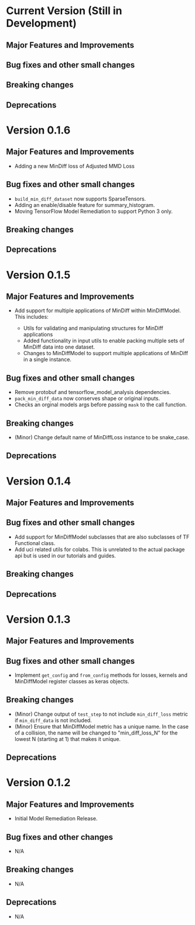 <!-- mdlint off(HEADERS_TOO_MANY_H1) -->

# Current Version (Still in Development)

## Major Features and Improvements

## Bug fixes and other small changes

## Breaking changes

## Deprecations

# Version 0.1.6

## Major Features and Improvements
* Adding a new MinDiff loss of Adjusted MMD Loss

## Bug fixes and other small changes
* `build_min_diff_dataset` now supports SparseTensors.
* Adding an enable/disable feature for summary_histogram.
* Moving TensorFlow Model Remediation to support Python 3 only.

## Breaking changes

## Deprecations

# Version 0.1.5

## Major Features and Improvements

* Add support for multiple applications of MinDiff within MinDiffModel. This
includes:

  *  Utils for validating and manipulating structures for MinDiff applications
  * Added functionality in input utils to enable packing multiple sets of
  MinDiff data into one dataset.
  * Changes to MinDiffModel to support multiple applications of MinDiff in a
  single instance.

## Bug fixes and other small changes
* Remove protobuf and tensorflow_model_analysis dependencies.
* `pack_min_diff_data` now conserves shape or original inputs.
* Checks an orginal models args before passing `mask` to the call function.

## Breaking changes
* (Minor) Change default name of MinDiffLoss instance to be snake_case.

## Deprecations

# Version 0.1.4

## Major Features and Improvements

## Bug fixes and other small changes

* Add support for MinDiffModel subclasses that are also subclasses of TF
Functional class.
* Add uci related utils for colabs. This is unrelated to the actual
package api but is used in our tutorials and guides.

## Breaking changes

## Deprecations

# Version 0.1.3

## Major Features and Improvements

## Bug fixes and other small changes

* Implement `get_config` and `from_config` methods for losses, kernels and
MinDiffModel register classes as keras objects.

## Breaking changes

* (Minor) Change output of `test_step` to not include `min_diff_loss` metric if
`min_diff_data` is not included.
* (Minor) Ensure that MinDiffModel metric has a unique name. In the case of a
collision, the name will be changed to "min_diff_loss_N" for the lowest N
(starting at 1) that makes it unique.

## Deprecations

# Version 0.1.2

## Major Features and Improvements

*   Initial Model Remediation Release.

## Bug fixes and other changes

*  N/A

## Breaking changes

*   N/A

## Deprecations

*   N/A
